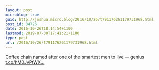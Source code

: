 ```yaml
---
layout: post
microblog: true
guid: http://joshua.micro.blog/2016/10/26/t791176261179731968.html
post_id: 34726
date: 2016-10-26T18:14:54+1100
lastmod: 2019-07-30T17:41:21+1100
type: post
url: /2016/10/26/t791176261179731968.html
---
```

Coffee chain named after one of the smartest men to live — genius [t.co/hM0JvPtWX...](https://t.co/hM0JvPtWXw)
